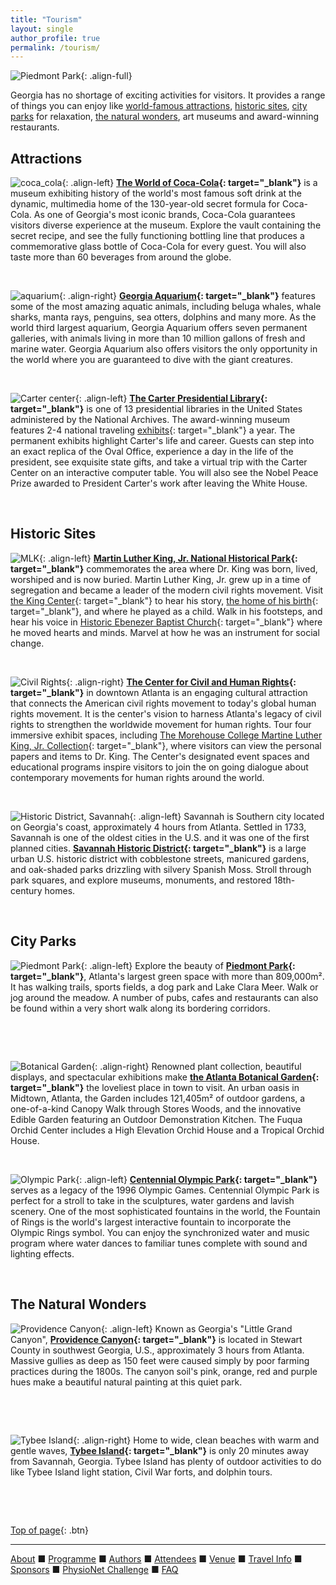 ```yaml
---
title: "Tourism"
layout: single
author_profile: true
permalink: /tourism/
---
```

![Piedmont Park](/assets/img/piedmont_park.png){: .align-full}

<a name="top"></a>

Georgia has no shortage of exciting activities for visitors. It provides a range of things you can enjoy like [world-famous attractions](../tourism/#attractions), [historic sites](../tourism/#history), [city parks](../tourism/#parks) for relaxation, [the natural wonders](../tourism/#wonders), art museums and award-winning restaurants.

## <a name="attractions"></a> Attractions
![coca_cola](/assets/img/world_of_coca.jpeg){: .align-left} **[The World of Coca-Cola](https://www.worldofcoca-cola.com/){: target="_blank"}** is a museum exhibiting history of the world's most famous soft drink at the dynamic, multimedia home of the 130-year-old secret formula for Coca-Cola. As one of Georgia's most iconic brands, Coca-Cola guarantees visitors diverse experience at the museum. Explore the vault containing the secret recipe, and see the fully functioning bottling line that produces a commemorative glass bottle of Coca-Cola for every guest. You will also taste more than 60 beverages from around the globe.

&nbsp;

![aquarium](/assets/img/aquarium.jpg){: .align-right} **[Georgia Aquarium](https://www.georgiaaquarium.org/){: target="_blank"}** features some of the most amazing aquatic animals, including beluga whales, whale sharks, manta rays, penguins, sea otters, dolphins and many more. As the world third largest aquarium, Georgia Aquarium offers seven permanent galleries, with animals living in more than 10 million gallons of fresh and marine water. Georgia Aquarium also offers visitors the only opportunity in the world where you are guaranteed to dive with the giant creatures.

&nbsp;

![Carter center](/assets/img/carter_center.jpeg){: .align-left} **[The Carter Presidential Library](https://www.jimmycarterlibrary.gov/){: target="_blank"}** is one of 13 presidential libraries in the United States administered by the National Archives. The award-winning museum features 2-4 national traveling [exhibits](https://www.jimmycarterlibrary.gov/events){: target="_blank"} a year. The permanent exhibits highlight Carter's life and career. Guests can step into an exact replica of the Oval Office, experience a day in the life of the president, see exquisite state gifts, and take a virtual trip with the Carter Center on an interactive computer table. You will also see the Nobel Peace Prize awarded to President Carter's work after leaving the White House.

&nbsp;

## <a name="history"></a> Historic Sites
![MLK](/assets/img/mlk.jpg){: .align-left} **[Martin Luther King, Jr. National Historical Park](https://www.nps.gov/malu/index.htm){: target="_blank"}** commemorates the area where Dr. King was born, lived, worshiped and is now buried. Martin Luther King, Jr. grew up in a time of segregation and became a leader of the modern civil rights movement. Visit [the King Center](https://thekingcenter.org/){: target="_blank"} to hear his story, [the home of his birth](https://www.nps.gov/malu/planyourvisit/birth-home.htm){: target="_blank"}, and where he played as a child. Walk in his footsteps, and hear his voice in [Historic Ebenezer Baptist Church](https://www.ebenezeratl.org/){: target="_blank"} where he moved hearts and minds. Marvel at how he was an instrument for social change.

&nbsp;

![Civil Rights](/assets/img/civil.jpg){: .align-right} **[The Center for Civil and Human Rights](https://www.civilandhumanrights.org/){: target="_blank"}** in downtown Atlanta is an engaging cultural attraction that connects the American civil rights movement to today's global human rights movement. It is the center's vision to harness Atlanta's legacy of civil rights to strengthen the worldwide movement for human rights. Tour four immersive exhibit spaces, including [The Morehouse College Martine Luther King, Jr. Collection](https://www.civilandhumanrights.org/mlk/){: target="_blank"}, where visitors can view the personal papers and items to Dr. King. The Center's designated event spaces and educational programs inspire visitors to join the on going dialogue about contemporary movements for human rights around the world.

&nbsp;

![Historic District, Savannah](/assets/img/savannah.jpg){: .align-left} Savannah is Southern city located on Georgia's coast, approximately 4 hours from Atlanta. Settled in 1733, Savannah is one of the oldest cities in the U.S. and it was one of the first planned cities. **[Savannah Historic District](https://www.savannah.com/savannah-historic-district/){: target="_blank"}** is a large urban U.S. historic district with cobblestone streets, manicured gardens, and oak-shaded parks drizzling with silvery Spanish Moss. Stroll through park squares, and explore museums, monuments, and restored 18th-century homes. 

&nbsp;

## <a name="parks"></a> City Parks
![Piedmont Park](/assets/img/piedmont_park.jpg){: .align-left} Explore the beauty of **[Piedmont Park](https://piedmontpark.org/){: target="_blank"}**, Atlanta's largest green space with more than 809,000m². It has walking trails, sports fields, a dog park and Lake Clara Meer. Walk or jog around the meadow. A number of pubs, cafes and restaurants can also be found within a very short walk along its bordering corridors.

&nbsp;


&nbsp;

![Botanical Garden](/assets/img/botanical_garden.jpg){: .align-right} Renowned plant collection, beautiful displays, and spectacular exhibitions make **[the Atlanta Botanical Garden](https://atlantabg.org/){: target="_blank"}** the loveliest place in town to visit. An urban oasis in Midtown, Atlanta, the Garden includes 121,405m² of outdoor gardens, a one-of-a-kind Canopy Walk through Stores Woods, and the innovative Edible Garden featuring an Outdoor Demonstration Kitchen. The Fuqua Orchid Center includes a High Elevation Orchid House and a Tropical Orchid House.

&nbsp;
&nbsp;

![Olympic Park](/assets/img/centennial_park.jpg){: .align-left} **[Centennial Olympic Park](https://www.gwcca.org/centennial-olympic-park){: target="_blank"}** serves as a legacy of the 1996 Olympic Games. Centennial Olympic Park is perfect for a stroll to take in the sculptures, water gardens and lavish scenery. One of the most sophisticated fountains in the world, the Fountain of Rings is the world's largest interactive fountain to incorporate the Olympic Rings symbol. You can enjoy the synchronized water and music program where water dances to familiar tunes complete with sound and lighting effects. 

&nbsp;

## <a name="wonders"></a> The Natural Wonders
![Providence Canyon](/assets/img/canyon.jpg){: .align-left} Known as Georgia's "Little Grand Canyon", **[Providence Canyon](https://gastateparks.org/ProvidenceCanyon){: target="_blank"}** is located in Stewart County in southwest Georgia, U.S., approximately 3 hours from Atlanta. Massive gullies as deep as 150 feet were caused simply by poor farming practices during the 1800s. The canyon soil's pink, orange, red and purple hues make a beautiful natural painting at this quiet park.

&nbsp;

&nbsp;

![Tybee Island](/assets/img/tybee.jpg){: .align-right} Home to wide, clean beaches with warm and gentle waves, **[Tybee Island](https://visittybee.com/){: target="_blank"}** is only 20 minutes away from Savannah, Georgia. Tybee Island has plenty of outdoor activities to do like Tybee Island light station, Civil War forts, and dolphin tours.

&nbsp;

&nbsp;


[Top of page](#top){: .btn}

---

[About](../about/) &#9632; [Programme](../programme/) &#9632; [Authors](../authors) &#9632; [Attendees](../attendees/) &#9632; [Venue](../venue/) &#9632; [Travel Info](../travel) &#9632;  [Sponsors](../sponsors/) &#9632; [PhysioNet Challenge](../challenge/) &#9632; [FAQ](../faq/)

